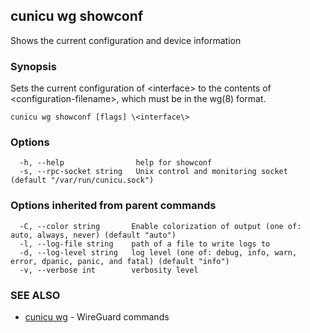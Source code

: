 ## cunicu wg showconf

Shows the current configuration and device information

### Synopsis

Sets the current configuration of \<interface\> to the contents of \<configuration-filename\>, which must be in the wg(8) format.

```
cunicu wg showconf [flags] \<interface\>
```

### Options

```
  -h, --help                help for showconf
  -s, --rpc-socket string   Unix control and monitoring socket (default "/var/run/cunicu.sock")
```

### Options inherited from parent commands

```
  -C, --color string       Enable colorization of output (one of: auto, always, never) (default "auto")
  -l, --log-file string    path of a file to write logs to
  -d, --log-level string   log level (one of: debug, info, warn, error, dpanic, panic, and fatal) (default "info")
  -v, --verbose int        verbosity level
```

### SEE ALSO

* [cunicu wg](cunicu_wg.md)	 - WireGuard commands

